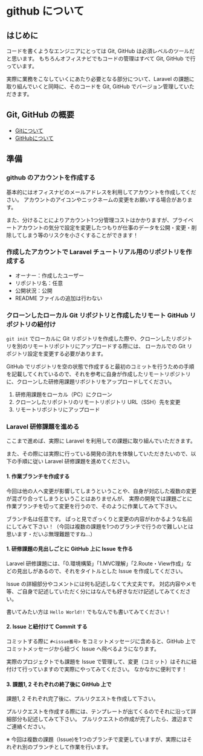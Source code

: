 # github について

## はじめに

コードを書くようなエンジニアにとっては Git, GitHub は必須レベルのツールだと思います。
もちろんオフィスナビでもコードの管理はすべて Git, GitHub で行っています。

実際に業務をこなしていくにあたり必要となる部分について、Laravel の課題に取り組んでいくと同時に、そのコードを Git, GitHub でバージョン管理していただきます。

## Git, GitHub の概要

- [Gitについて](https://docs.github.com/ja/get-started/start-your-journey/about-github-and-git#about-git)
- [GitHubについて](https://docs.github.com/ja/get-started/start-your-journey/about-github-and-git#github-について)

## 準備

### github のアカウントを作成する

基本的にはオフィスナビのメールアドレスを利用してアカウントを作成してください。
アカウントのアイコンやニックネームの変更をお願いする場合があります。

また、分けることによりアカウント1つ分管理コストはかかりますが、プライベートアカウントの気分で設定を変更したつもりが仕事のデータを公開・変更・削除してしまう等のリスクを小さくすることができます！

### 作成したアカウントで Laravel チュートリアル用のリポジトリを作成する

- オーナー：作成したユーザー
- リポジトリ名：任意
- 公開状況：公開
- README ファイルの追加は行わない

### クローンしたローカル Git リポジトリと作成したリモート GitHub リポジトリの紐付け

`git init` でローカルに Git リポジトリを作成した際や、クローンしたリポジトリを別のリモートリポジトリにアップロードする際には、 ローカルでの Git リポジトリ設定を変更する必要があります。

GitHub でリポジトリを空の状態で作成すると最初のコミットを行うための手順を記載してくれているので、それを参考に自身が作成したリモートリポジトリに、クローンした研修用課題リポジトリをアップロードしてください。

1. 研修用課題をローカル（PC）にクローン
2. クローンしたリポジトリのリモートリポジトリ URL（SSH）先を変更
3. リモートリポジトリにアップロード

### Laravel 研修課題を進める

ここまで進めば、実際に Laravel を利用しての課題に取り組んでいただきます。

また、その際には実際に行っている開発の流れを体験していただきたいので、以下の手順に従い Laravel 研修課題を進めてください。

#### 1. 作業ブランチを作成する

今回は他の人へ変更が影響してしまうということや、自身が対応した複数の変更が混ざり合ってしまうということはありませんが、 実際の開発では課題ごとに作業ブランチを切って変更を行うので、そのように作業してみて下さい。

ブランチ名は任意です。
ぱっと見でざっくりと変更の内容がわかるような名前にしてみて下さい！（今回は複数の課題を1つのブランチで行うので難しいとは思います・だいぶ無理難題ですね...）

#### 1. 研修課題の見出しごとに GitHub 上に Issue を作る

Laravel 研修課題には、「0.環境構築」「1.MVC理解」「2.Route・View作成」などの見出しがあるので、それをタイトルとした Issue を作成してください。

Issue の詳細部分やコメントには何も記述しなくて大丈夫です。
対応内容やメモ等、ご自身で記述していただく分にはなんでも好きなだけ記述してみてください。

書いてみたい方は `Hello World!!` でもなんでも書いてみてください！

#### 2. Issue と紐付けて Commit する

コミットする際に `#<issue番号>` をコミットメッセージに含めると、GitHub 上でコミットメッセージから紐づく Issue へ飛べるようになります。

実際のプロジェクトでも課題を Issue で管理して、変更（コミット）はそれに紐付けて行っていますので実際にやってみてください。
なかなかに便利です！

#### 3. 課題1, 2 それぞれの終了後に GitHub 上で

課題1, 2 それぞれ完了後に、プルリクエストを作成して下さい。

プルリクエストを作成する際には、テンプレートが出てくるのでそれに沿って詳細部分も記述してみて下さい。
プルリクエストの作成が完了したら、渡辺までご連絡ください。

※ 今回は複数の課題（Issue)を1つのブランチで変更していますが、実際にはそれぞれ別のブランチとして作業を行います。
